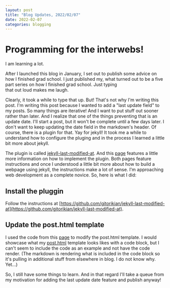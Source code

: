 ```yaml
---
layout: post
title: "Blog Updates, 2022/02/07"
date: 2022-02-07
categories: blogging
---
```


# Programming for the interwebs!

I am learning a lot.

After I launched this blog in January, I set out to publish some advice on how I finished grad school. I just published my, what turned out to be a five part series on how I finished grad school. Just typing  
that out loud makes me laugh.

Clearly, it took a while to type that up. But! That's not why I'm writing this post. I'm writing this post because I wanted to add a "last update field" to my posts. So many things are iterative! And I want to put stuff out sooner rather than later. And I realize that one of the things preventing that is an update date. I'll start a post, but it won't be complete until a few days later. I don't want to keep updating the date field in the markdown's header. Of course, there is a plugin for that. Yay for jekyll! It took me a while to understand how to configure the pluging and in the process I learned a little bit more about jekyll.

The plugin is called [jekyll-last-modified-at](https://github.com/gjtorikian/jekyll-last-modified-at). And this [page](https://tomkadwill.com/adding-last-modified-date-to-jekyll) features a little more information on how to implement the plugin. Both pages feature instructions and once I understood a little bit more about how to build a webpage using jekyll, the instructions make a lot of sense. I'm approaching web development as a complete novice. So, here is what I did:

## Install the pluggin
Follow the instructions at [https://github.com/gjtorikian/jekyll-last-modified-at](https://github.com/gjtorikian/jekyll-last-modified-at).

## Update the post.html template
I used the code from this [page](https://tomkadwill.com/adding-last-modified-date-to-jekyll) to modify the post.html template. I would showcase what my [post.html](https://github.com/mike-babb/mike-babb.github.io/blob/main/_layouts/post.html) template looks likes with a code block, but I can't seem to include the code as an example and not have the code render. (The markdown is rendering what is included in the code block so it's pulling in additional stuff from elsewhere in blog. I do not know why. Yet...) 

So, I still have some things to learn. And in that regard I'll take a queue from my motivation for adding the last update date feature and publish anyway!


